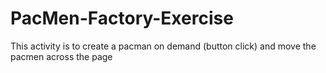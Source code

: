# PacMen-Factory-Exercise
This activity is to create a pacman on demand (button click) and move the pacmen across the page
